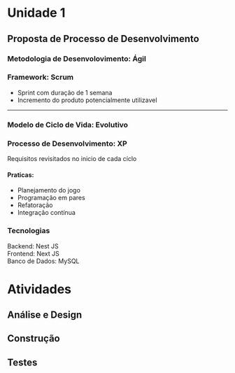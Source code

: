 # Unidade 1

## Proposta de Processo de Desenvolvimento
### Metodologia de Desenvolovimento: Ágil
### Framework: Scrum
- Sprint com duração de 1 semana
- Incremento do produto potencialmente utilizavel

---
### Modelo de Ciclo de Vida: Evolutivo 
### Processo de Desenvolvimento: XP
Requisitos revisitados no inicio de cada cíclo
#### Praticas:
- Planejamento do jogo
- Programação em pares
- Refatoração
- Integração contínua


### Tecnologias
Backend: Nest JS<br>
Frontend: Next JS<br>
Banco de Dados: MySQL

# Atividades
## Análise e Design
## Construção
## Testes
